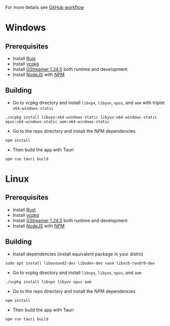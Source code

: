 For more details see [GitHub workflow](.github/workflows/publish.yml)

# Windows
## Prerequisites
- Install [Rust](https://rustup.rs/)
- Install [vcpkg](https://learn.microsoft.com/en-us/vcpkg/get_started/overview)
- Install [GStreamer 1.24.5](https://gstreamer.freedesktop.org/download/#windows) both runtime and development
- Install [NodeJS](https://nodejs.org/en/download/package-manager) with [NPM](https://docs.npmjs.com/downloading-and-installing-node-js-and-npm)

## Building
- Go to vcpkg directory and install `libvpx`, `libyuv`, `opus`, and `aom` with triplet `x64-windows-static`
```
./vcpkg install libvpx:x64-windows-static libyuv:x64-windows-static opus:x64-windows-static aom:x64-windows-static
```
- Go to the repo directory and install the NPM dependencies
```
npm install
```
- Then build the app with Tauri
```
npm run tauri build
```

# Linux
## Prerequisites
- Install [Rust](https://rustup.rs/)
- Install [vcpkg](https://learn.microsoft.com/en-us/vcpkg/get_started/overview)
- Install [GStreamer 1.24.5](https://gstreamer.freedesktop.org/download/#linux) both runtime and development
- Install [NodeJS](https://nodejs.org/en/download/package-manager) with [NPM](https://docs.npmjs.com/downloading-and-installing-node-js-and-npm)

## Building
- Install dependencies (install equivalent package in your distro)
```
sudo apt install libasound2-dev libudev-dev nasm libxcb-randr0-dev
```
- Go to vcpkg directory and install `libvpx`, `libyuv`, `opus`, and `aom`
```
./vcpkg install libvpx libyuv opus aom
```
- Go to the repo directory and install the NPM dependencies
```
npm install
```
- Then build the app with Tauri
```
npm run tauri build
```

